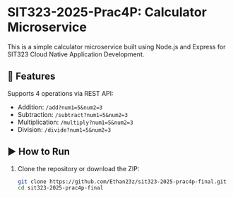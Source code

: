 # SIT323-2025-Prac4P: Calculator Microservice

This is a simple calculator microservice built using Node.js and Express for SIT323 Cloud Native Application Development.

## 📌 Features

Supports 4 operations via REST API:
- Addition: `/add?num1=5&num2=3`
- Subtraction: `/subtract?num1=5&num2=3`
- Multiplication: `/multiply?num1=5&num2=3`
- Division: `/divide?num1=5&num2=3`

## ▶️ How to Run

1. Clone the repository or download the ZIP:
   ```bash
   git clone https://github.com/Ethan23z/sit323-2025-prac4p-final.git
   cd sit323-2025-prac4p-final
